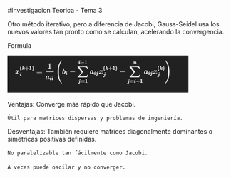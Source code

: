 #Investigacion Teorica - Tema 3

Otro método iterativo, pero a diferencia de Jacobi, Gauss-Seidel usa los nuevos valores tan pronto como se calculan, acelerando la convergencia.

Formula 

![alt text](image.png)

Ventajas:
    Converge más rápido que Jacobi.

    Útil para matrices dispersas y problemas de ingeniería.

Desventajas:
    También requiere matrices diagonalmente dominantes o simétricas positivas definidas.

    No paralelizable tan fácilmente como Jacobi.

    A veces puede oscilar y no converger.